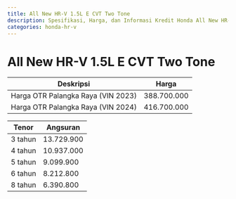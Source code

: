```yaml
---
title: All New HR-V 1.5L E CVT Two Tone
description: Spesifikasi, Harga, dan Informasi Kredit Honda All New HR-V 1.5L E CVT Two Tone
categories: honda-hr-v
---
```

# All New HR-V 1.5L E CVT Two Tone

| Deskripsi | Harga |
| --- | --- |
| Harga OTR Palangka Raya (VIN 2023) | 388.700.000 |
| Harga OTR Palangka Raya (VIN 2024) | 416.700.000 |

| Tenor | Angsuran |
| --- | --- |
| 3 tahun | 13.729.900 |
| 4 tahun | 10.937.000 |
| 5 tahun | 9.099.900 |
| 6 tahun | 8.212.800 |
| 8 tahun | 6.390.800 |

